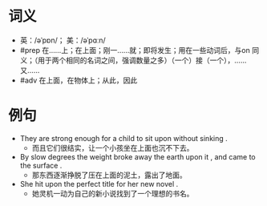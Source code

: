 # 词义
- 英：/əˈpɒn/； 美：/əˈpɑːn/
- #prep 在……上；在上面；刚一……就；即将发生；用在一些动词后，与on 同义；（用于两个相同的名词之间，强调数量之多）（一个）接（一个），……又……
- #adv 在上面，在物体上；从此，因此
# 例句
- They are strong enough for a child to sit upon without sinking .
	- 而且它们很结实，让一个小孩坐在上面也沉不下去。
- By slow degrees the weight broke away the earth upon it , and came to the surface .
	- 那东西逐渐挣脱了压在上面的泥土，露出了地面。
- She hit upon the perfect title for her new novel .
	- 她灵机一动为自己的新小说找到了一个理想的书名。
